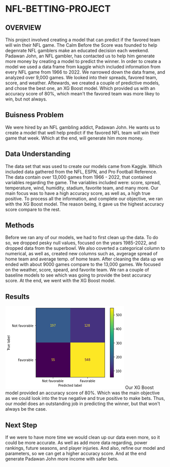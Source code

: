 # NFL-BETTING-PROJECT
## OVERVIEW
This project involved creating a model that can predict if the favored team will win their NFL game. The Calm Before the Score was founded to help degenrate NFL gamblers make an educated decision each weekend. Padawan John, an NFL gambler, has contacted us to help him generate more money by creating a model to predict the winner. In order to create a model we used a data frame from kaggle which included information from every NFL game from 1966 to 2022. We narrowed down the data frame, and analyzed over 9,000 games. We looked into their spreads, favored team, score, and weather. Aftewards, we created a couple of predictive models, and chose the best one, an XG Boost model. Which provided us with an accuracy score of 80%, which mean't the favored team was more likey to win, but not always. 
## Buisness Problem 
We were hired by an NFL gambling addict, Padawan John.  He wants us to create a model that well help predict if the favored NFL team will win their game that week. Which at the end, will generate him more money. 
## Data Understanding 
The data set that was used to create our models came from Kaggle. Which included data gathered from the NFL, ESPN, and Pro Football Reference. The data contain over 13,000 games from 1966 - 2022,  that contained variables regarding the game. The variables included were: score, spread, temperature, wind, humidity, stadium, favorite team, and many more. Our main focus was to have a high accuracy score, as well as, a high true positive. To process all the information, and complete our objective, we ran with the XG Boost model. The reason being, it gave us the highest accuracy score compare to the rest. 
## Methods 
Before we ran any of our models, we had to first clean up the data. To do so, we dropped pesky null values, focused on the years 1985-2022, and dropped data from the superbowl. We also coverted a categorical column to numerical, as well as, created new columns such as, avgerage spread of home team and average temp. of home team. After cleaning the data up we ended with about 9000 games compare to the 13,000 games. We focused on the weather, score, speard, and favorite team. We ran a couple of baseline models to see which was going to provide the best accuracy score. At the end, we went with the XG Boost model. 
## Results 
![xgboost](images/xgboost.png)
Our XG Boost model provided an accuracy score of 80%. Which was the main objective as we could look into the true negative and true positive to make bets. Thus, our model does an outstanding job in predicting the winner, but that won't always be the case. 
## Next Step
If we were to have more time we would clean up our data even more, so it could be more accurate. As well as add more data regarding, power rankings, future seasons, and player injuries. And also, refine our model and parameters, so we can get a higher accuracy score. And at the end generate Padawan John more income with safer bets.